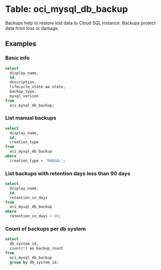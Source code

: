# Table: oci_mysql_db_backup

Backups help to restore lost data to Cloud SQL instance. Backups protect data from loss or damage.

## Examples

### Basic info

```sql
select
  display_name,
  id,
  description,
  lifecycle_state as state,
  backup_type,
  mysql_version
from
  oci_mysql_db_backup;
```


### List manual backups

```sql
select
  display_name,
  id,
  creation_type
from
  oci_mysql_db_backup
where
  creation_type = 'MANUAL';
```


### List backups with retention days less than 90 days

```sql
select
  display_name,
  id,
  retention_in_days
from
  oci_mysql_db_backup
where
  retention_in_days < 90;
```


### Count of backups per db system

```sql
select
  db_system_id,
  count(*) as backup_count
from
  oci_mysql_db_backup
  group by db_system_id;
```